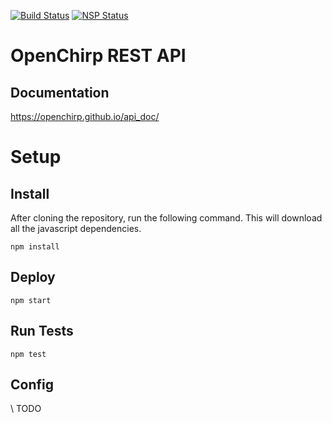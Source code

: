 [![Build Status](https://travis-ci.org/OpenChirp/openchirp_rest.svg?branch=master)](https://travis-ci.org/OpenChirp/openchirp_rest)
[![NSP Status](https://nodesecurity.io/orgs/openchirp/projects/7869a5c0-39bc-4370-983b-9710e67ce2df/badge)](https://nodesecurity.io/orgs/openchirp/projects/7869a5c0-39bc-4370-983b-9710e67ce2df)

# OpenChirp REST API

## Documentation
https://openchirp.github.io/api_doc/


# Setup
## Install
After cloning the repository, run the following command. This will download all the javascript dependencies.
```
npm install
```

## Deploy
```
npm start
```

## Run Tests
```
npm test
```

## Config
\\ TODO


